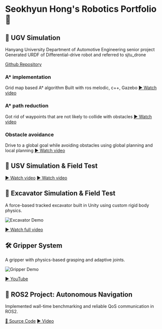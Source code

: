 # Seokhyun Hong's Robotics Portfolio 🤖
## 🚗 UGV Simulation
Hanyang University Department of Automotive Engineering senior project
Generated URDF of Differential-drive robot and referred to sjtu_drone


[Github Repository](https://github.com/amoogeona11/Reduced-path-Iterative-A-star)

### A* implementation
Grid map based A* algorithm
Built with ros melodic, c++, Gazebo
[▶️ Watch video](https://youtu.be/fq33Nl0Rb3Q)

### A* path reduction
Got rid of waypoints that are not likely to collide with obstacles
[▶️ Watch video](https://youtu.be/kfxGbPY_JvY)

### Obstacle avoidance
Drive to a global goal while avoiding obstacles using global planning and local planning
[▶️ Watch video](https://youtu.be/nBfN8mHjhsk)

## 🚤 USV Simulation & Field Test
[▶️ Watch video](https://youtu.be/kfoeWoRUoZ0)
[▶️ Watch video](https://youtu.be/pwgTA8-aSr0)

## 🚜 Excavator Simulation & Field Test
A force-based tracked excavator built in Unity using custom rigid body physics.

![Excavator Demo](./media/excavator.gif)

[▶️ Watch full video](https://youtu.be/YOUR_VIDEO_LINK)

## 🛠️ Gripper System
A gripper with physics-based grasping and adaptive joints.

![Gripper Demo](./media/gripper.gif)

[▶️ YouTube](https://youtu.be/YOUR_VIDEO_LINK)

## 🚀 ROS2 Project: Autonomous Navigation
Implemented wall-time benchmarking and reliable QoS communication in ROS2.

[📄 Source Code](https://github.com/yourname/ros2-autonav)
[▶️ Video](https://youtu.be/YOUR_VIDEO_LINK)
